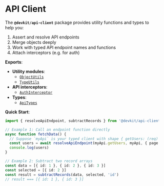 # API Client

The **`@devkit/api-client`** package provides utility functions and types to help you:

1. Assert and resolve API endpoints  
2. Merge objects deeply  
3. Work with typed API endpoint names and functions  
4. Attach interceptors (e.g. for auth)

**Exports**:

- **Utility modules**:
  - [`ObjectUtils`](./object-utils.md)  
  - [`TypeUtils`](./type-utils.md)  
- **API interceptors**:
  - [`AuthInterceptor`](./api-interceptors.md)  
- **Types**:
  - [`ApiTypes`](./api-types.md)  

**Quick Start**:

```ts
import { resolveApiEndpoint, subtractRecords } from '@devkit/api-client'

// Example 1: Call an endpoint function directly
async function fetchData() {
  // Suppose `myApi` is your typed client with shape { getUsers: (req) => Promise<{…}>, ... }
  const users = await resolveApiEndpoint(myApi.getUsers, myApi, { page: 1 })
  console.log(users)
}

// Example 2: Subtract two record arrays
const data = [{ id: 1 }, { id: 2 }, { id: 3 }]
const selected = [{ id: 2 }]
const result = subtractRecords(data, selected, 'id')
// result === [{ id: 1 }, { id: 3 }]
